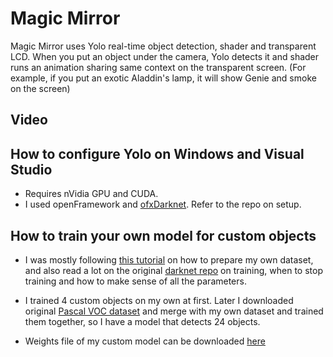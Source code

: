 # Magic Mirror
Magic Mirror uses Yolo real-time object detection, shader and transparent LCD. When you put an object under the camera, Yolo detects it and shader runs an animation sharing same context on the transparent screen. (For example, if you put an exotic Aladdin's lamp, it will show Genie and smoke on the screen)

## Video


## How to configure Yolo on Windows and Visual Studio
* Requires nVidia GPU and CUDA.
* I used openFramework and [ofxDarknet](https://github.com/mrzl/ofxDarknet). Refer to the repo on setup.



## How to train your own model for custom objects
* I was mostly following [this tutorial](https://timebutt.github.io/static/how-to-train-yolov2-to-detect-custom-objects/) on how to prepare my own dataset, and also read a lot on the original [darknet repo](https://github.com/AlexeyAB/darknet) on training, when to stop training and how to make sense of all the parameters.

* I trained 4 custom objects on my own at first. Later I downloaded original [Pascal VOC dataset](https://pjreddie.com/projects/pascal-voc-dataset-mirror/) and merge with my own dataset and trained them together, so I have a model that detects 24 objects.

* Weights file of my custom model can be downloaded [here](https://drive.google.com/open?id=0B_VZFKGn-JtrS0x3R2dVSXBROGM)